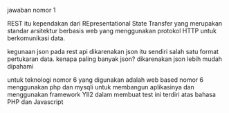 jawaban nomor 1

REST itu kependakan dari REpresentational State Transfer yang merupakan standar arsitektur berbasis web yang menggunakan protokol HTTP untuk berkomunikasi data.



kegunaan json pada rest api dikarenakan json itu sendiri salah satu format pertukaran data. kenapa paling banyak json? dikarenakan json lebih mudah dipahami 

untuk teknologi nomor 6 yang digunakan adalah web based
nomor 6 menggunakan php dan mysqli untuk membangun aplikasinya dan menggunakan framework YII2
dalam membuat test ini terdiri atas bahasa PHP dan Javascript
